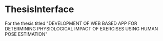 # ThesisInterface
For the thesis titled "DEVELOPMENT OF WEB BASED APP FOR DETERMINING PHYSIOLOGICAL IMPACT OF EXERCISES USING HUMAN POSE ESTIMATION"
